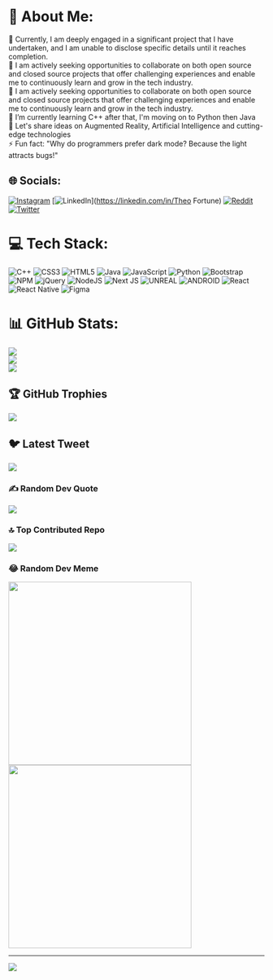 # 💫 About Me:
🔭 Currently, I am deeply engaged in a significant project that I have undertaken, and I am unable to disclose specific details until it reaches completion.<br>👯 I am actively seeking opportunities to collaborate on both open source and closed source projects that offer challenging experiences and enable me to continuously learn and grow in the tech industry.<br>🤝 I am actively seeking opportunities to collaborate on both open source and closed source projects that offer challenging experiences and enable me to continuously learn and grow in the tech industry.<br>🌱 I’m currently learning C++ after that, I'm moving on to Python then Java<br>💬 Let's share ideas on Augmented Reality, Artificial Intelligence and cutting-edge technologies<br>⚡ Fun fact: "Why do programmers prefer dark mode? Because the light attracts bugs!"


## 🌐 Socials:
[![Instagram](https://img.shields.io/badge/Instagram-%23E4405F.svg?logo=Instagram&logoColor=white)](https://instagram.com/fortuneui) [![LinkedIn](https://img.shields.io/badge/LinkedIn-%230077B5.svg?logo=linkedin&logoColor=white)](https://linkedin.com/in/Theo Fortune) [![Reddit](https://img.shields.io/badge/Reddit-%23FF4500.svg?logo=Reddit&logoColor=white)](https://reddit.com/user/czarultimate) [![Twitter](https://img.shields.io/badge/Twitter-%231DA1F2.svg?logo=Twitter&logoColor=white)](https://twitter.com/Czarultimate1) 

# 💻 Tech Stack:
![C++](https://img.shields.io/badge/c++-%2300599C.svg?style=plastic&logo=c%2B%2B&logoColor=white) ![CSS3](https://img.shields.io/badge/css3-%231572B6.svg?style=plastic&logo=css3&logoColor=white) ![HTML5](https://img.shields.io/badge/html5-%23E34F26.svg?style=plastic&logo=html5&logoColor=white) ![Java](https://img.shields.io/badge/java-%23ED8B00.svg?style=plastic&logo=java&logoColor=white) ![JavaScript](https://img.shields.io/badge/javascript-%23323330.svg?style=plastic&logo=javascript&logoColor=%23F7DF1E) ![Python](https://img.shields.io/badge/python-3670A0?style=plastic&logo=python&logoColor=ffdd54) ![Bootstrap](https://img.shields.io/badge/bootstrap-%23563D7C.svg?style=plastic&logo=bootstrap&logoColor=white) ![NPM](https://img.shields.io/badge/NPM-%23000000.svg?style=plastic&logo=npm&logoColor=white) ![jQuery](https://img.shields.io/badge/jquery-%230769AD.svg?style=plastic&logo=jquery&logoColor=white) ![NodeJS](https://img.shields.io/badge/node.js-6DA55F?style=plastic&logo=node.js&logoColor=white) ![Next JS](https://img.shields.io/badge/Next-black?style=plastic&logo=next.js&logoColor=white) ![UNREAL](https://img.shields.io/badge/unreal-%2320232a.svg?style=plastic&logo=unreal-engine&logoColor=white) ![ANDROID](https://img.shields.io/badge/android-%2320232a.svg?style=plastic&logo=android&logoColor=%a4c639) ![React](https://img.shields.io/badge/react-%2320232a.svg?style=plastic&logo=react&logoColor=%2361DAFB) ![React Native](https://img.shields.io/badge/react_native-%2320232a.svg?style=plastic&logo=react&logoColor=%2361DAFB) 	![Figma](https://img.shields.io/badge/figma-%23F24E1E.svg?style=plastic&logo=figma&logoColor=white)
# 📊 GitHub Stats:
![](https://github-readme-stats.vercel.app/api?username=theo-fortune&theme=tokyonight&hide_border=false&include_all_commits=true&count_private=true)<br/>
![](https://github-readme-streak-stats.herokuapp.com/?user=theo-fortune&theme=tokyonight&hide_border=false)<br/>
![](https://github-readme-stats.vercel.app/api/top-langs/?username=theo-fortune&theme=tokyonight&hide_border=false&include_all_commits=true&count_private=true&layout=compact)

## 🏆 GitHub Trophies
![](https://github-profile-trophy.vercel.app/?username=theo-fortune&theme=dark_dimmed&no-frame=true&no-bg=true&margin-w=4)

## 🐦 Latest Tweet
[![](https://gtce.itsvg.in/api?username=Czarultimate1)](https://github.com/VishwaGauravIn/github-twitter-card-embed)

### ✍️ Random Dev Quote
![](https://quotes-github-readme.vercel.app/api?type=horizontal&theme=tokyonight)

### 🔝 Top Contributed Repo
![](https://github-contributor-stats.vercel.app/api?username=theo-fortune&limit=5&theme=dark&combine_all_yearly_contributions=true)

### 😂 Random Dev Meme
<img src="https://livecodestream.dev/post/programming-memes/1_hu04f127da47abcc75c8958c18739e45ec_1603421_700x0_resize_q90_h2_lanczos_3.webp" width="360px"/>
<img src="https://i.chzbgr.com/full/9195092224/h08083A8B/programmer-meme-text-hide-and-seek-champion-since-1958" width="360px"/>

---
[![](https://visitcount.itsvg.in/api?id=theo-fortune&icon=5&color=0)](https://visitcount.itsvg.in)

<!-- Proudly created with GPRM ( https://gprm.itsvg.in ) -->
